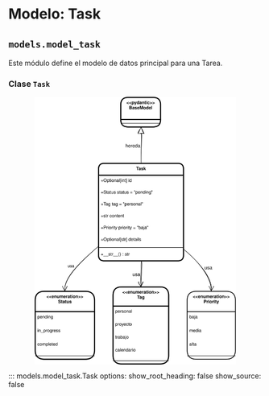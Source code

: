 # Modelo: Task

## `models.model_task`

Este módulo define el modelo de datos principal para una Tarea.

### Clase `Task`

<p align="center">
    <img src="../../../images/class_Task.svg"
        alt="Diagrama UML Task"
        width="400" align="center"/>
</p>


::: models.model_task.Task
    options:
        show_root_heading: false
        show_source: false
